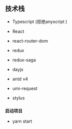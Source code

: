 ## 技术栈

* Typescript (拒绝anyscript )

* React
* react-router-dom
* redux
* redux-saga

* dayjs
* antd v4
* umi-request

* stylus


### `启动项目`
* yarn start
